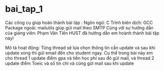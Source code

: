 # bai_tap_1

Các công cụ giúp hoàn thành bài tập :
Ngôn ngữ: C
Trình biên dịch: GCC
Package ngoài: mailutils giúp gửi mail theo SMTP
Cùng với sự hướng dẫn của giảng viên: Phạm Văn Tiến HUST đã hướng dẫn em hoành thành bài tập này!

Mô tả hoạt động:
Từng thread sẽ lựa chọn thông tin cần update và sau khi update xong thì gửi email đến cho student ngay.
Cụ thể trong bài này em cho thread 1 update điểm gpa và tiền học phí sau đó gửi mail, và thread 2 update điểm Toeic và số tín chỉ và cũng gửi mail sau khi update
